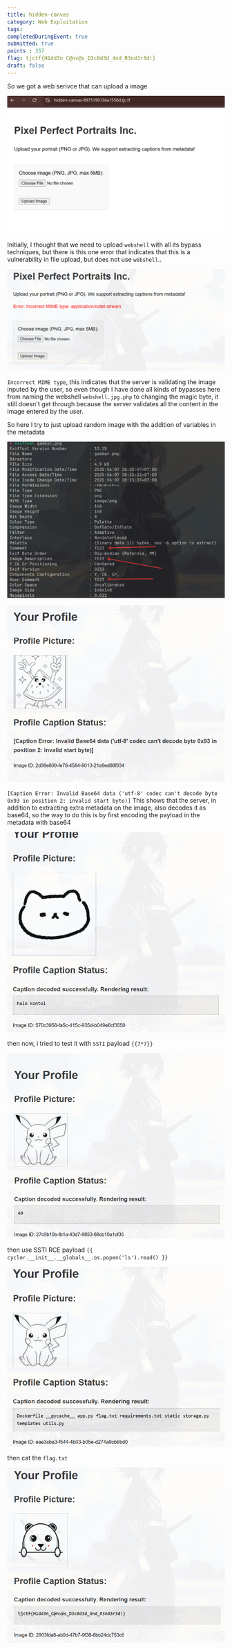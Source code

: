 ```yaml
---
title: hidden-canvas
category: Web Exploitation
tags: 
completedDuringEvent: true
submitted: true
points : 357
flag: tjctf{H1dd3n_C@nv@s_D3c0d3d_4nd_R3nd3r3d!}
draft: false
---
```

So we got a web serivce that can upload a image

![](tampilanweb.png)

Initially, I thought that we need to upload `webshell` with all its bypass techniques, but there is this one error that indicates that this is a vulnerability in file upload, but does not use `webshell`..

![](eror.png)

`Incorrect MIME type`, this indicates that the server is validating the image inputed by the user, so even though I have done all kinds of bypasses here from naming the webshell `webshell.jpg.php` to changing the magic byte, it still doesn't get through because the server validates all the content in the image entered by the user.

So here I try to just upload random image with the addition of variables in the metadata

![](exiftool1.png)

![](res1.png)

`[Caption Error: Invalid Base64 data ('utf-8' codec can't decode byte 0x93 in position 2: invalid start byte)]` This shows that the server, in addition to extracting extra metadata on the image, also decodes it as base64, so the way to do this is by first encoding the payload in the metadata with base64

![](res2.png)

then now, i tried to test it with `SSTI` payload `{{7*7}}`

![](res3.png)

then use SSTI RCE payload `{{ cycler.__init__.__globals__.os.popen('ls').read() }}`

![](res4.png)

then cat the `flag.txt`

![](flag.png)